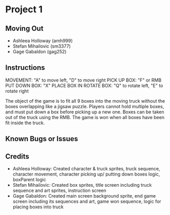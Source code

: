 # Project 1
## Moving Out
* Ashleea Holloway (amh999)
* Stefan Mihailovic (sm3377) 
* Gage Gabaldon (gag252)
## Instructions
MOVEMENT: "A" to move left, "D" to move right
PICK UP BOX: "F" or RMB
PUT DOWN BOX: "X"
PLACE BOX IN 
ROTATE BOX: "Q" to rotate left, "E" to rotate right

The object of the game is to fit all 9 boxes into the moving truck without the boxes overlapping like a jigsaw puzzle. Players cannot hold multiple boxes, and must put down a box before picking up a new one. Boxes can be taken out of the truck using the RMB. The game is won when all boxes have been fit inside the truck.

## Known Bugs or Issues

## Credits
* Ashleea Holloway: Created character & truck sprites, truck sequence, character movement, character picking up/ putting down boxes logic, boxParent logic
* Stefan Mihailovic: Created box sprites, title screen including truck sequence and art sprites, instruction screen
* Gage Gabaldon: Created main screen background sprite, end game screen including its sequences and art, game won sequence, logic for placing boxes into truck